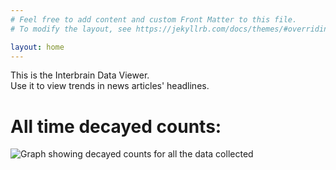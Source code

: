 ```yaml
---
# Feel free to add content and custom Front Matter to this file.
# To modify the layout, see https://jekyllrb.com/docs/themes/#overriding-theme-defaults

layout: home
---
```

This is the Interbrain Data Viewer.  
Use it to view trends in news articles' headlines.

# All time decayed counts:
![Graph showing decayed counts for all the data collected](/assets/images/tot.png)